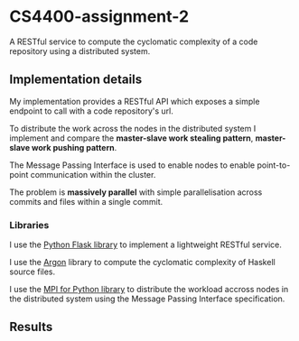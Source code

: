 # CS4400-assignment-2

A RESTful service to compute the cyclomatic complexity of a code repository using a distributed system.

## Implementation details

My implementation provides a RESTful API which exposes a simple endpoint to call with a code repository's url.

To distribute the work across the nodes in the distributed system I implement and compare the **master-slave work stealing pattern**, **master-slave work pushing pattern**.

The Message Passing Interface is used to enable nodes to enable point-to-point communication within the cluster.

The problem is **massively parallel** with simple parallelisation across commits and files within a single commit.

### Libraries

I use the [Python Flask library](http://flask.pocoo.org/) to implement a lightweight RESTful service.

I use the [Argon](https://github.com/rubik/argon) library to compute the cyclomatic complexity of Haskell source files.

I use the [MPI for Python library](https://mpi4py.readthedocs.io) to distribute the workload accross nodes in the distributed system using the Message Passing Interface specification.

## Results

